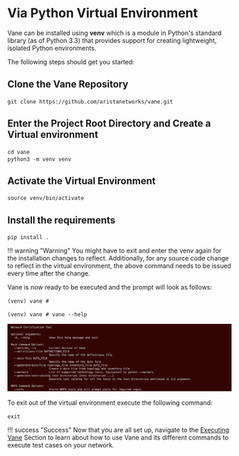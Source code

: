 # Via Python Virtual Environment

Vane can be installed using **venv** which is a module in
Python's standard library (as of Python 3.3) that provides
support for creating lightweight, isolated Python environments.

The following steps should get you started:

## Clone the Vane Repository

``` text
git clone https://github.com/aristanetworks/vane.git
```

## Enter the Project Root Directory and Create a Virtual environment

``` text
cd vane
python3 -m venv venv
```

## Activate the Virtual Environment

``` text
source venv/bin/activate
```

## Install the requirements

``` text
pip install .
```

!!! warning "Warning"
    You might have to exit and enter the venv again for the
    installation changes to reflect. Additionally, for any
    source code change to reflect in the virtual environment,
    the above command needs to be issued every time after the change.

Vane is now ready to be executed and the prompt will look as follows:

``` text
(venv) vane #
```

```text
(venv) vane # vane --help
```

![Screenshot](../images/vane_cli.png)

To exit out of the virtual environment execute the following command:

``` text
exit
```

!!! success "Success"
    Now that you are all set up, navigate to the
    [Executing Vane](../executing_vane/executing_vane.md)
    Section to learn about how to use Vane and its different commands
    to execute test cases on your network.

